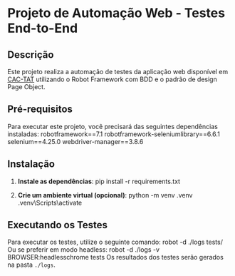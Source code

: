 
# Projeto de Automação Web - Testes End-to-End

## Descrição

Este projeto realiza a automação de testes da aplicação web disponível em [CAC-TAT](https://cac-tat.s3.eu-central-1.amazonaws.com/index.html) utilizando o Robot Framework com BDD e o padrão de design Page Object.

## Pré-requisitos
   Para executar este projeto, você precisará das seguintes dependências instaladas: 
   robotframework==7.1
   robotframework-seleniumlibrary==6.6.1
   selenium==4.25.0
   webdriver-manager==3.8.6

## Instalação
1. **Instale as dependências**:
   pip install -r requirements.txt

2. **Crie um ambiente virtual (opcional)**: 
   python -m venv .venv
   .venv\Scripts\activate  

## Executando os Testes
   Para executar os testes, utilize o seguinte comando:
        robot -d ./logs tests/
   Ou se preferir em modo headless:
        robot -d ./logs -v BROWSER:headlesschrome tests
   Os resultados dos testes serão gerados na pasta `./logs`.




